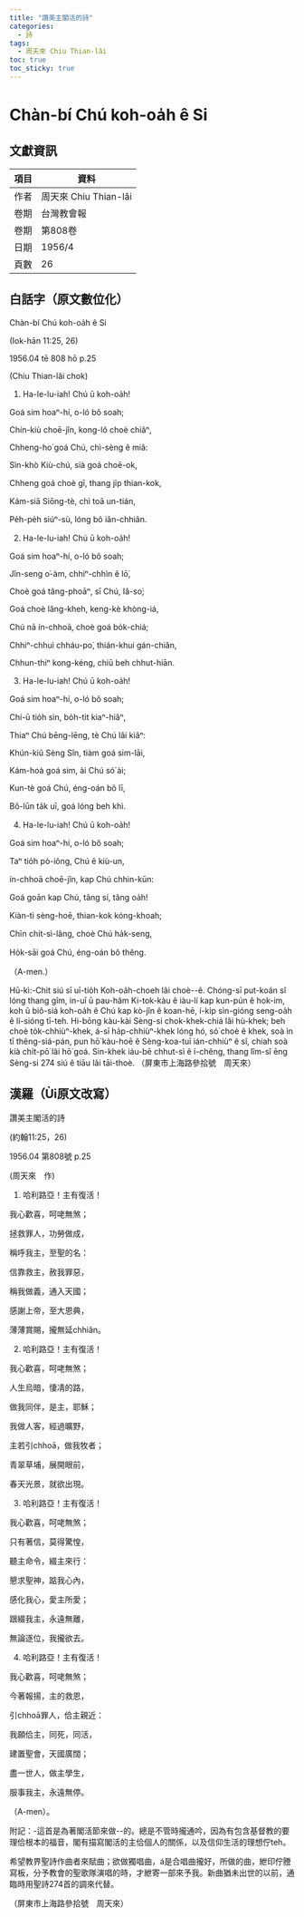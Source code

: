 ```yaml
---
title: "讚美主閣活的詩"
categories:
  - 詩
tags:
  - 周天來 Chiu Thian-lâi
toc: true
toc_sticky: true
---
```


# Chàn-bí Chú koh-oa̍h ê Si

## 文獻資訊

| 項目 | 資料 |
|---|---|
| 作者 | 周天來 Chiu Thian-lâi |
| 卷期 | 台灣教會報 |
| 卷期 | 第808卷 |
| 日期 | 1956/4 |
| 頁數 | 26 |

## 白話字（原文數位化）

Chàn-bí Chú koh-oa̍h ê Si

(Iok-hān 11:25, 26)

1956.04 tē 808 hō p.25

(Chiu Thian-lâi chok)

1. Ha-le-lu-iah! Chú ū koh-oa̍h!

Goá sim hoaⁿ-hí, o-ló bô soah;

Chín-kiù choē-jîn, kong-lô choè chiâⁿ,

Chheng-ho͘ goá Chú, chì-sèng ê miâ:

Sìn-khò Kiù-chú, sià goá choē-ok,

Chheng goá choè gī, thang ji̍p thian-kok,

Kám-siā Siōng-tè, chì toā un-tián,

Pe̍h-pe̍h siúⁿ-sù, lóng bô iân-chhiân.

2. Ha-le-lu-iah! Chú ū koh-oa̍h!

Goá sim hoaⁿ-hí, o-ló bô soah;

Jîn-seng o͘-àm, chhiⁿ-chhìn ê lō͘,

Choè goá tâng-phoāⁿ, sī Chú, Iâ-so͘;

Goá choè lâng-kheh, keng-kè khòng-iá,

Chú nā ín-chhoā, choè goá bo̍k-chiá;

Chhiⁿ-chhuì chháu-po͘, thián-khui gán-chiân,

Chhun-thiⁿ kong-kéng, chiū beh chhut-hiān.

3. Ha-le-lu-iah! Chú ū koh-oa̍h!

Goá sim hoaⁿ-hí, o-ló bô soah;

Chí-ū tio̍h sìn, bo̍h-tit kiaⁿ-hiâⁿ,

Thiaⁿ Chú bēng-lēng, tè Chú lâi kiâⁿ:

Khún-kiû Sèng Sîn, tiàm goá sim-lāi,

Kám-hoà goá sim, ài Chú só͘ ài;

Kun-tè goá Chú, éng-oán bô lī,

Bô-lūn ta̍k uī, goá lóng beh khì.

4. Ha-le-lu-iah! Chú ū koh-oa̍h!

Goá sim hoaⁿ-hí, o-ló bô soah;

Taⁿ tio̍h pò-iông, Chú ê kiù-un,

ín-chhoā choē-jîn, kap Chú chhin-kūn:

Goá goān kap Chú, tâng sí, tâng oa̍h!

Kiàn-tì sèng-hoē, thian-kok kóng-khoah;

Chīn chi̍t-sì-lâng, choè Chú ha̍k-seng,

Ho̍k-sāi goá Chú, éng-oán bô thêng.

（A-men.）

Hū-kì:-Chit siú sī uī-tio̍h Koh-oa̍h-choeh lâi choè--ê. Chóng-sī put-koán sî lóng thang gîm, in-uī ū pau-hâm Ki-tok-kàu ê iàu-lí kap kun-pún ê hok-im, koh ū biô-siá koh-oa̍h ê Chú kap kò-jîn ê koan-hē, í-ki̍p sìn-gióng seng-oa̍h ê lí-sióng tī-teh. Hi-bōng kàu-kài Sèng-si chok-khek-chiá lâi hù-khek; beh choè to̍k-chhiùⁿ-khek, á-sī ha̍p-chhiùⁿ-khek lóng hó, só͘ choè ê khek, soà ìn tī thêng-siá-pán, pun hō͘ kàu-hoē ê Sèng-koa-tuī ián-chhiùⁿ ê sî, chiah soà kià chi̍t-pō͘ lâi hō͘ goá. Sin-khek iáu-bē chhut-sì ê í-chêng, thang lîm-sî ēng Sèng-si 274 siú ê tiāu lâi tāi-thoè. （屏東市上海路參拾號　周天來）

## 漢羅（Ùi原文改寫）

讚美主閣活的詩

(約翰11:25，26)

1956.04 第808號 p.25

(周天來　作)

1. 哈利路亞！主有復活！

我心歡喜，呵咾無煞；

拯救罪人，功勞做成，

稱呼我主，至聖的名：

信靠救主，赦我罪惡，

稱我做義，通入天國；

感謝上帝，至大恩典，

薄薄賞賜，攏無延chhiân。

2. 哈利路亞！主有復活！

我心歡喜，呵咾無煞；

人生烏暗，悽凊的路，

做我同伴，是主，耶穌；

我做人客，經過曠野，

主若引chhoā，做我牧者；

青翠草埔，展開眼前，

春天光景，就欲出現。

3. 哈利路亞！主有復活！

我心歡喜，呵咾無煞；

只有著信，莫得驚惶，

聽主命令，綴主來行：

懇求聖神，踮我心內，

感化我心，愛主所愛；

跟綴我主，永遠無離，

無論逐位，我攏欲去。

4. 哈利路亞！主有復活！

我心歡喜，呵咾無煞；

今著報揚，主的救恩，

引chhoā罪人，佮主親近：

我願佮主，同死，同活，

建置聖會，天國廣闊；

盡一世人，做主學生，

服事我主，永遠無停。

（A-men）。

附記：-這首是為著閣活節來做--的。總是不管時攏通吟，因為有包含基督教的要理佮根本的福音，閣有描寫閣活的主佮個人的關係，以及信仰生活的理想佇teh。

希望教界聖詩作曲者來賦曲；欲做獨唱曲，á是合唱曲攏好，所做的曲，紲印佇謄寫板，分予教會的聖歌隊演唱的時，才紲寄一部來予我。新曲猶未出世的以前，通臨時用聖詩274首的調來代替。

（屏東市上海路參拾號　周天來）
